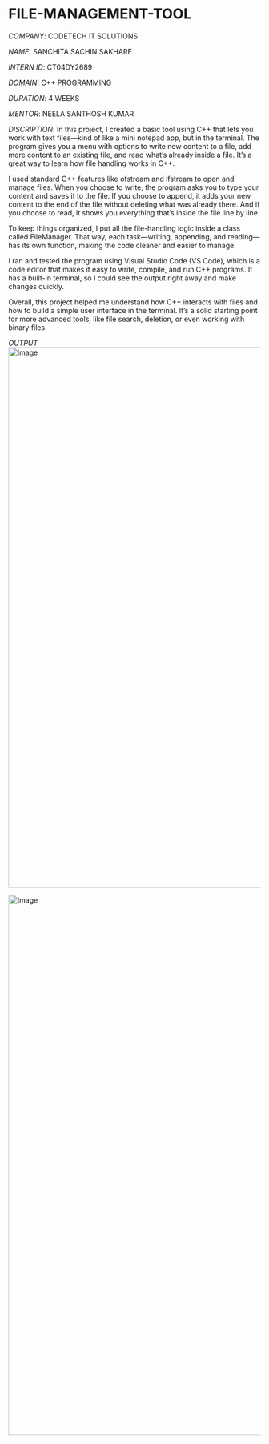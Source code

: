 # FILE-MANAGEMENT-TOOL

*COMPANY*: CODETECH IT SOLUTIONS

*NAME*: SANCHITA SACHIN SAKHARE

*INTERN ID*: CT04DY2689

*DOMAIN*: C++ PROGRAMMING

*DURATION*: 4 WEEKS

*MENTOR*: NEELA SANTHOSH KUMAR

*DISCRIPTION*: In this project, I created a basic tool using C++ that lets you work with text files—kind of like a mini notepad app, but in the terminal. The program gives you a menu with options to write new content to a file, add more content to an existing file, and read what’s already inside a file. It’s a great way to learn how file handling works in C++.

I used standard C++ features like ofstream and ifstream to open and manage files. When you choose to write, the program asks you to type your content and saves it to the file. If you choose to append, it adds your new content to the end of the file without deleting what was already there. And if you choose to read, it shows you everything that’s inside the file line by line.

To keep things organized, I put all the file-handling logic inside a class called FileManager. That way, each task—writing, appending, and reading—has its own function, making the code cleaner and easier to manage.

I ran and tested the program using Visual Studio Code (VS Code), which is a code editor that makes it easy to write, compile, and run C++ programs. It has a built-in terminal, so I could see the output right away and make changes quickly.

Overall, this project helped me understand how C++ interacts with files and how to build a simple user interface in the terminal. It’s a solid starting point for more advanced tools, like file search, deletion, or even working with binary files.

*OUTPUT* <img width="1920" height="1080" alt="Image" src="https://github.com/user-attachments/assets/401a8a1c-9971-45b2-844f-ab3fa4b8e0f5" />

<img width="1920" height="1080" alt="Image" src="https://github.com/user-attachments/assets/9ae2218d-8b90-49ab-86dd-f526294efa0d" />
